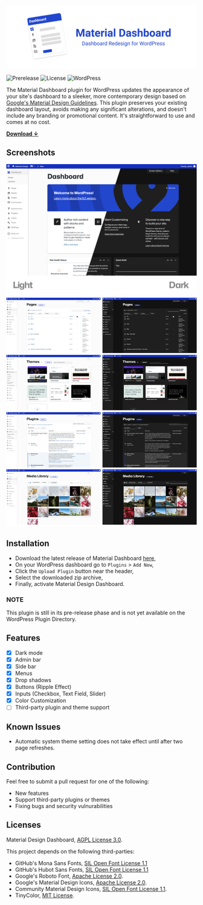 ![Alt text](.readme/banner.png?raw=true  "Material Design Dashboard")

![Prerelease](https://img.shields.io/badge/pre--release-red)
![License](https://img.shields.io/badge/license-AGPL_v3-blue)
![WordPress](https://img.shields.io/badge/WordPress-6.2-lightblue)

The Material Dashboard plugin for WordPress updates the appearance of your site's dashboard to a sleeker, more contemporary design based on [Google's Material Design Guidelines](https://material.io/design). This plugin preserves your existing dashboard layout, avoids making any significant alterations, and doesn't include any branding or promotional content. It's straightforward to use and comes at no cost.

[**Download <ins>↓</ins>**](https://github.com/fatihbalsoy/wp-material-design/releases/)

## Screenshots

![Alt text](.readme/dashboard-welcome.png?raw=true  "Screenshots")
![Alt text](.readme/screenshots.png?raw=true  "Screenshots")

## Installation

- Download the latest release of Material Dashboard [here](https://github.com/fatihbalsoy/wp-material-design/releases/),
- On your WordPress dashboard go to `Plugins` > `Add New`,
- Click the `Upload Plugin` button near the header,
- Select the downloaded zip archive,
- Finally, activate Material Design Dashboard.

### NOTE

This plugin is still in its pre-release phase and is not yet available on the WordPress Plugin Directory.

## Features

- [x] Dark mode
- [x] Admin bar
- [x] Side bar
- [x] Menus
- [x] Drop shadows 
- [x] Buttons (Ripple Effect) 
- [x] Inputs (Checkbox, Text Field,  Slider)
- [x] Color Customization
- [ ] Third-party plugin and theme support

## Known Issues

- Automatic system theme setting does not take effect until after two page refreshes.

## Contribution

Feel free to submit a pull request for one of the following:

- New features
- Support third-party plugins or themes
- Fixing bugs and security vulnurabilities

## Licenses

Material Design Dashboard, [AGPL License 3.0](https://github.com/fatihbalsoy/wp-material-design/blob/master/LICENSE).

This project depends on the following third-parties:

- GitHub's Mona Sans Fonts, [SIL Open Font License 1.1](https://github.com/github/mona-sans/blob/main/LICENSE)
- GitHub's Hubot Sans Fonts, [SIL Open Font License 1.1](https://github.com/github/hubot-sans/blob/main/LICENSE)
- Google's Roboto Font, [Apache License 2.0](https://github.com/googlefonts/roboto/blob/master/LICENSE).
- Google's Material Design Icons, [Apache License 2.0](https://github.com/google/material-design-icons/blob/master/LICENSE).
- Community Material Design Icons, [SIL Open Font License 1.1](https://github.com/Templarian/MaterialDesign/blob/master/LICENSE).
- TinyColor, [MIT License](https://github.com/bgrins/TinyColor/blob/master/LICENSE).
